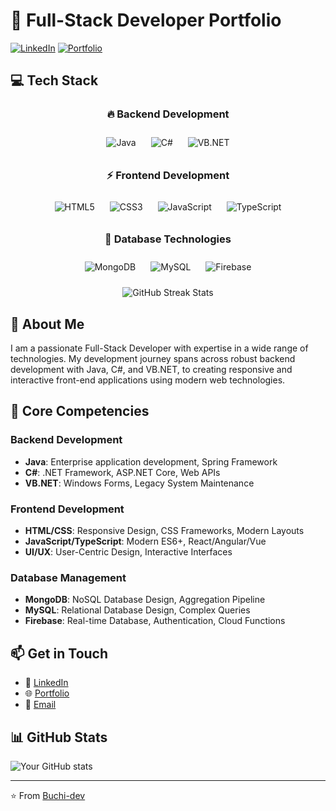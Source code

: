# 🚀 Full-Stack Developer Portfolio

[![LinkedIn](https://img.shields.io/badge/LinkedIn-Connect-blue)](Your-LinkedIn-URL)
[![Portfolio](https://img.shields.io/badge/Portfolio-Visit-green)](Your-Portfolio-URL)

## 💻 Tech Stack

<div align="center">

### 🔥 Backend Development
<p align="center">
  <img src="https://img.shields.io/badge/Java-ED8B00?style=for-the-badge&logo=java&logoColor=white" alt="Java" style="margin: 10px;" />
  <img src="https://img.shields.io/badge/C%23-239120?style=for-the-badge&logo=c-sharp&logoColor=white" alt="C#" style="margin: 10px;" />
  <img src="https://img.shields.io/badge/VB.NET-5C2D91?style=for-the-badge&logo=.net&logoColor=white" alt="VB.NET" style="margin: 10px;" />
</p>

### ⚡ Frontend Development
<p align="center">
  <img src="https://img.shields.io/badge/HTML5-E34F26?style=for-the-badge&logo=html5&logoColor=white" alt="HTML5" style="margin: 10px;" />
  <img src="https://img.shields.io/badge/CSS3-1572B6?style=for-the-badge&logo=css3&logoColor=white" alt="CSS3" style="margin: 10px;" />
  <img src="https://img.shields.io/badge/JavaScript-F7DF1E?style=for-the-badge&logo=javascript&logoColor=black" alt="JavaScript" style="margin: 10px;" />
  <img src="https://img.shields.io/badge/TypeScript-007ACC?style=for-the-badge&logo=typescript&logoColor=white" alt="TypeScript" style="margin: 10px;" />
</p>

### 🌟 Database Technologies
<p align="center">
  <img src="https://img.shields.io/badge/MongoDB-4EA94B?style=for-the-badge&logo=mongodb&logoColor=white" alt="MongoDB" style="margin: 10px;" />
  <img src="https://img.shields.io/badge/MySQL-005C84?style=for-the-badge&logo=mysql&logoColor=white" alt="MySQL" style="margin: 10px;" />
  <img src="https://img.shields.io/badge/Firebase-FFCA28?style=for-the-badge&logo=firebase&logoColor=black" alt="Firebase" style="margin: 10px;" />
</p>

</div>

<div align="center">
  <img src="https://github-readme-streak-stats.herokuapp.com/?user=Buchi-dev&theme=radical" alt="GitHub Streak Stats" />
</div>

## 🌟 About Me
I am a passionate Full-Stack Developer with expertise in a wide range of technologies. My development journey spans across robust backend development with Java, C#, and VB.NET, to creating responsive and interactive front-end applications using modern web technologies.

## 💪 Core Competencies

### Backend Development
- **Java**: Enterprise application development, Spring Framework
- **C#**: .NET Framework, ASP.NET Core, Web APIs
- **VB.NET**: Windows Forms, Legacy System Maintenance

### Frontend Development
- **HTML/CSS**: Responsive Design, CSS Frameworks, Modern Layouts
- **JavaScript/TypeScript**: Modern ES6+, React/Angular/Vue
- **UI/UX**: User-Centric Design, Interactive Interfaces

### Database Management
- **MongoDB**: NoSQL Database Design, Aggregation Pipeline
- **MySQL**: Relational Database Design, Complex Queries
- **Firebase**: Real-time Database, Authentication, Cloud Functions

## 📫 Get in Touch
- 💼 [LinkedIn](Your-LinkedIn-URL)
- 🌐 [Portfolio](Your-Portfolio-URL)
- 📧 [Email](mailto:your.email@example.com)

## 📊 GitHub Stats
![Your GitHub stats](https://github-readme-stats.vercel.app/api?username=Buchi-dev&show_icons=true&theme=radical)

---
⭐️ From [Buchi-dev](https://github.com/Buchi-dev)

